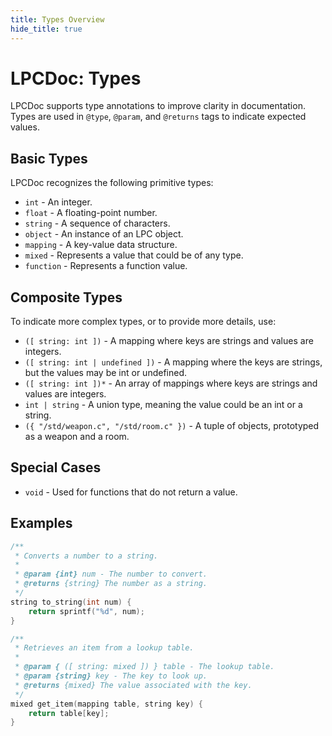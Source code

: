 ```yaml
---
title: Types Overview
hide_title: true
---
```


# LPCDoc: Types

LPCDoc supports type annotations to improve clarity in documentation. Types are used in `@type`, `@param`, and `@returns` tags to indicate expected values.

## Basic Types

LPCDoc recognizes the following primitive types:

- `int` - An integer.
- `float` - A floating-point number.
- `string` - A sequence of characters.
- `object` - An instance of an LPC object.
- `mapping` - A key-value data structure.
- `mixed` - Represents a value that could be of any type.
- `function` - Represents a function value.

## Composite Types

To indicate more complex types, or to provide more details, use:

- `([ string: int ])` - A mapping where keys are strings and values are integers.
- `([ string: int | undefined ])` - A mapping where the keys are strings, but the values may be int or undefined.
- `([ string: int ])*` - An array of mappings where keys are strings and values are integers.
- `int | string` - A union type, meaning the value could be an int or a string.
- `({ "/std/weapon.c", "/std/room.c" })` - A tuple of objects, prototyped as a weapon and a room.

## Special Cases

- `void` - Used for functions that do not return a value.

## Examples

```c
/**
 * Converts a number to a string.
 *
 * @param {int} num - The number to convert.
 * @returns {string} The number as a string.
 */
string to_string(int num) {
    return sprintf("%d", num);
}

/**
 * Retrieves an item from a lookup table.
 *
 * @param { ([ string: mixed ]) } table - The lookup table.
 * @param {string} key - The key to look up.
 * @returns {mixed} The value associated with the key.
 */
mixed get_item(mapping table, string key) {
    return table[key];
}
```
